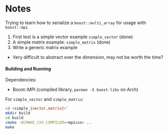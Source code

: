 Notes
===

Trying to learn how to serialize a `boost::multi_array` for usage with `boost::mpi`

1. First test is a simple vector example `simple_vector` (done)
2. A simple matrix example: `simple_matrix` (done)
3. Write a generic matrix example
  - Very difficult to abstract over the dimension, may not be worth the time?

#### Building and Running

Dependencies:

- Boost::MPI (compiled library, `pacman -S boost-libs` on Arch)

For `simple_vector` and `simple_matrix`:

```bash
cd <simple_{vector,matrix}>`
mkdir build
cd build
cmake -DCMAKE_CXX_COMPILER=<mpicxx> ..
make
```
